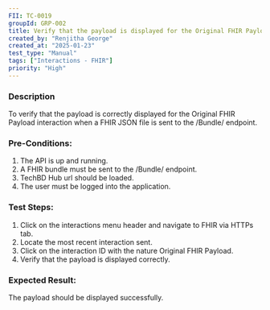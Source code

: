 ```yaml
---
FII: TC-0019
groupId: GRP-002
title: Verify that the payload is displayed for the Original FHIR Payload interaction when a FHIR JSON file is sent to the /Bundle/ endpoint
created_by: "Renjitha George"
created_at: "2025-01-23"
test_type: "Manual"
tags: ["Interactions - FHIR"]
priority: "High"
---
```


### Description

To verify that the payload is correctly displayed for the Original FHIR Payload
interaction when a FHIR JSON file is sent to the /Bundle/ endpoint.

### Pre-Conditions:

1. The API is up and running.
2. A FHIR bundle must be sent to the /Bundle/ endpoint.
3. TechBD Hub url should be loaded.
4. The user must be logged into the application.

### Test Steps:

1. Click on the interactions menu header and navigate to FHIR via HTTPs tab.
2. Locate the most recent interaction sent.
3. Click on the interaction ID with the nature Original FHIR Payload.
4. Verify that the payload is displayed correctly.

### Expected Result:

The payload should be displayed successfully.
